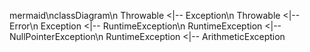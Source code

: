 mermaid\nclassDiagram\n    Throwable <|-- Exception\n    Throwable <|-- Error\n    Exception <|-- RuntimeException\n    RuntimeException <|-- NullPointerException\n    RuntimeException <|-- ArithmeticException